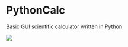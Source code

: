 # PythonCalc
Basic GUI scientific calculator written in Python

<img align="center" src="http://thomasdevelops.com/wp-content/uploads/2018/10/PyCalc-snapshot.png">
